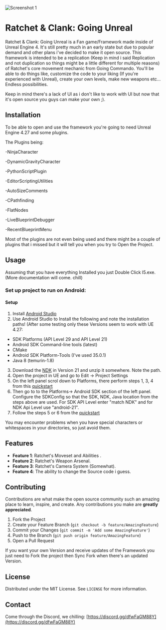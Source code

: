 ![Screenshot 1](https://github.com/Chaizedesu/RC-Going-Unreal/blob/main/Media/Intro%20Poster.png)

# Ratchet & Clank: Going Unreal

Ratchet & Clank: Going Unreal is a Fan game/Framework made inside of Unreal Engine 4. It's still pretty much in an early state but due to popular demand and other plans i've decided to make it open source. This framework is intended to be a replication (Keep in mind i said Replication and not duplication so things might be a little different for multiple reasons) of Ratchet's core movement mechanic from Going Commando. You'll be able to do things like, customize the code to your liking (If you're experienced with Unreal), create your own levels, make new weapons etc... Endless possibilities. 

Keep in mind there's a lack of UI as i don't like to work with UI but now that it's open source you guys can make your own ;). 



## Installation

To be able to open and use the framework you're going to need Unreal Engine 4.27 and some plugins.

 The Plugins being:

-NinjaCharacter

-DynamicGravityCharacter

-PythonScriptPlugin

-EditorScriptingUtilities

-AutoSizeComments

-CPathfinding

-FlatNodes

-LiveBlueprintDebugger

-RecentBlueprintMenu



 Most of the plugins are not even being used and there might be a couple of plugins that i missed but it will tell you when you try to Open the Project.

 
## Usage

Assuming that you have everything Installed you just Double Click I5.exe. (More documentation will come. chill)

### Set up project to run on Android:

#### Setup 

1. Install [Android Studio](https://developer.android.com/studio/install)
2. Use Android Studio to Install the following and note the installation paths! (After some testing only these Versions seem to work with UE 4.27:
- SDK Platforms (API Level 29 and API Level 21)
- Android SDK Command-line tools (latest)
- CMake
- Android SDK Platform-Tools (I've used 35.0.1)
- Java 8 (temurin-1.8)
3. Download the [NDK](https://github.com/android/ndk/wiki/Unsupported-Downloads) in Version 21 and unzip it somewhere. Note the path.
4. Open the project in UE and go to Edit -> Project Settings
5. On the left panel scrol down to Platforms, there perform steps 1, 3, 4 from this [quickstart](https://docs.unrealengine.com/4.27/en-US/SharingAndReleasing/Mobile/Android/GettingStarted/)
6. Then go to to the Platforms-> Android SDK section of the left panel. Configure the SDKConfig so that the SDK, NDK, Java location from the steps above are used. For SDK API Level enter "match NDK" and for NDK Api Level use "android-21".
7. Follow the steps 5 or 6 from the [quickstart](https://docs.unrealengine.com/4.27/en-US/SharingAndReleasing/Mobile/Android/GettingStarted/)

You may encounter problems when you have special characters or whitespaces in your directories, so just avoid them.

## Features

- **Feature 1**: Ratchet's Moveset and Abilities .
- **Feature 2**: Ratchet's Weapon Arsenal.
- **Feature 3**: Ratchet's Camera System (Somewhat).
- **Feature 4**: The ability to change the Source code i guess.

## Contributing

Contributions are what make the open source community such an amazing place to learn, inspire, and create. Any contributions you make are **greatly appreciated**.

1. Fork the Project
2. Create your Feature Branch (`git checkout -b feature/AmazingFeature`)
3. Commit your Changes (`git commit -m 'Add some AmazingFeature'`)
4. Push to the Branch (`git push origin feature/AmazingFeature`)
5. Open a Pull Request

If you want your own Version and receive updates of the Framework you just need to Fork the project then Sync Fork when there's an updated Version.

## License

Distributed under the MIT License. See `LICENSE` for more information.

## Contact

Come through the Discord, we chilling: [https://discord.gg/dfwFaGM88Y](https://discord.gg/dfwFaGM88Y)
